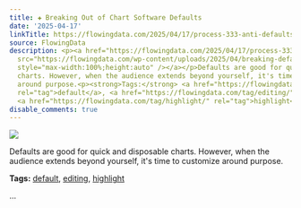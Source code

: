 ```yaml
---
title: ✚ Breaking Out of Chart Software Defaults
date: '2025-04-17'
linkTitle: https://flowingdata.com/2025/04/17/process-333-anti-defaults/
source: FlowingData
description: <p><a href="https://flowingdata.com/2025/04/17/process-333-anti-defaults/"><img
  src="https://flowingdata.com/wp-content/uploads/2025/04/breaking-defaults-750x500.png"
  style="max-width:100%;height:auto" /></a></p>Defaults are good for quick and disposable
  charts. However, when the audience extends beyond yourself, it's time to customize
  around purpose.<p><strong>Tags:</strong> <a href="https://flowingdata.com/tag/default/"
  rel="tag">default</a>, <a href="https://flowingdata.com/tag/editing/" rel="tag">editing</a>,
  <a href="https://flowingdata.com/tag/highlight/" rel="tag">highlight</a></p> ...
disable_comments: true
---
```

<p><a href="https://flowingdata.com/2025/04/17/process-333-anti-defaults/"><img src="https://flowingdata.com/wp-content/uploads/2025/04/breaking-defaults-750x500.png" style="max-width:100%;height:auto" /></a></p>Defaults are good for quick and disposable charts. However, when the audience extends beyond yourself, it's time to customize around purpose.<p><strong>Tags:</strong> <a href="https://flowingdata.com/tag/default/" rel="tag">default</a>, <a href="https://flowingdata.com/tag/editing/" rel="tag">editing</a>, <a href="https://flowingdata.com/tag/highlight/" rel="tag">highlight</a></p> ...